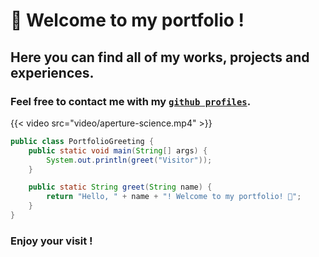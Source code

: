 # 👋 Welcome to my portfolio !

## Here you can find all of my works, projects and experiences.

### Feel free to contact me with my [`github profiles`](https://github.com/RealColorDream).


{{< video src="video/aperture-science.mp4" >}}


```java
public class PortfolioGreeting {
    public static void main(String[] args) {
        System.out.println(greet("Visitor"));
    }

    public static String greet(String name) {
        return "Hello, " + name + "! Welcome to my portfolio! 🎉";
    }
}
```


### Enjoy your visit !
